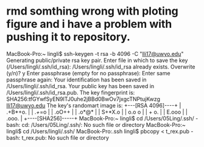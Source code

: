 # rmd somthing wrong with ploting figure and i have a problem with pushing it to repository.



MacBook-Pro:~ lingli$ ssh-keygen -t rsa -b 4096 -C "lli17@uwyo.edu"
Generating public/private rsa key pair.
Enter file in which to save the key (/Users/lingli/.ssh/id_rsa): 
/Users/lingli/.ssh/id_rsa already exists.
Overwrite (y/n)? y
Enter passphrase (empty for no passphrase): 
Enter same passphrase again: 
Your identification has been saved in /Users/lingli/.ssh/id_rsa.
Your public key has been saved in /Users/lingli/.ssh/id_rsa.pub.
The key fingerprint is:
SHA256:tfGYwfSyEN9ITJ0uhe2jBBd0BwOv7jxgcTNPtujKwzg lli17@uwyo.edu
The key's randomart image is:
+---[RSA 4096]----+
|        .+B*+o.  |
|        .*+*=o   |
|        .oO++    |
|        .o*@*    |
|        S+*X.o   |
|        o.o o    |
|       + o.      |
|      E.ooo      |
|       .ooo.     |
+----[SHA256]-----+
MacBook-Pro:~ lingli$ cd /Users/05Ling/.ssh/
-bash: cd: /Users/05Ling/.ssh/: No such file or directory
MacBook-Pro:~ lingli$ cd /Users/lingli/.ssh/
MacBook-Pro:.ssh lingli$ pbcopy < t_rex.pub
-bash: t_rex.pub: No such file or directory
